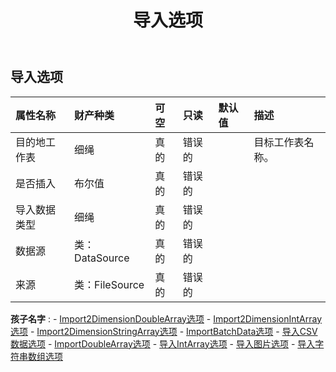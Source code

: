 ﻿---
title: 导入选项
second_title: Aspose.Cells Cloud Documen
type: docs
url: /zh/specification/model/importoption/
description: Aspose.Cells 云模型规范：ImportOption。轻松处理 Excel 和其他电子表格文档，具有打开、生成、编辑、拆分、合并、比较和转换等功能
kwords: Excel, Office, 电子表格, Cloud REST API, 导入选项
weight: 50
---
## **导入选项**

 

|属性名称|财产种类|可空|只读|默认值|描述|
|:- |:- |:- |:- |:- |:- |
|目的地工作表|细绳|真的|错误的||目标工作表名称。|
|是否插入|布尔值|真的|错误的|||
|导入数据类型|细绳|真的|错误的|||
|数据源|类：DataSource|真的|错误的|||
|来源|类：FileSource|真的|错误的|||

**孩子名字** : 
	-  [Import2DimensionDoubleArray选项](import2dimensiondoublearrayoption) 
	-  [Import2DimensionIntArray选项](import2dimensionintarrayoption) 
	-  [Import2DimensionStringArray选项](import2dimensionstringarrayoption) 
	-  [ImportBatchData选项](importbatchdataoption) 
	-  [导入CSV数据选项](importcsvdataoption) 
	-  [ImportDoubleArray选项](importdoublearrayoption) 
	-  [导入IntArray选项](importintarrayoption) 
	-  [导入图片选项](importpictureoption) 
	-  [导入字符串数组选项](importstringarrayoption) 
